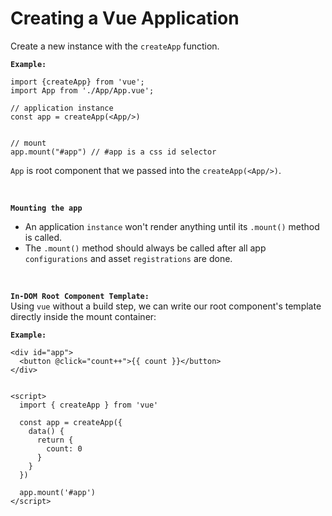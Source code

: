 # Creating a Vue Application

Create a new instance with the `createApp` function.

**`Example:`**

```
import {createApp} from 'vue';
import App from './App/App.vue';

// application instance
const app = createApp(<App/>)


// mount
app.mount("#app") // #app is a css id selector

```

`App` is root component that we passed into the `createApp(<App/>)`.

<br/>

**`Mounting the app`**

- An application `instance` won't render anything until its `.mount()` method is called.
- The `.mount()` method should always be called after all app `configurations` and asset `registrations` are done.

<br/>

**`In-DOM Root Component Template:`**<br/>
Using `vue` without a build step, we can write our root component's template directly inside the mount container:

**`Example:`**

```
<div id="app">
  <button @click="count++">{{ count }}</button>
</div>


<script>
  import { createApp } from 'vue'

  const app = createApp({
    data() {
      return {
        count: 0
      }
    }
  })

  app.mount('#app')
</script>
```
